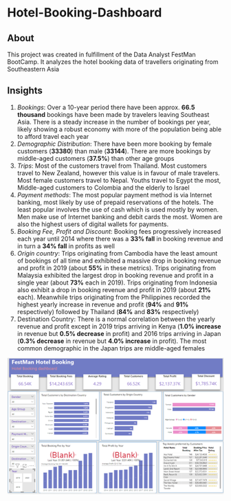 # Hotel-Booking-Dashboard
## About
This project was created in fulfillment of the Data Analyst FestMan BootCamp. It analyzes the hotel booking data of travellers originating from Southeastern Asia

## Insights
1. _Bookings_: Over a 10-year period there have been approx. **66.5 thousand** bookings have been made by travelers leaving Southeast Asia. There is a steady increase in the number of bookings per year, likely showing a robust economy with more of the population being able to afford travel each year
2. _Demographic Distribution_: There have been more booking by female customers (**33380**) than male (**33144**). There are more bookings by middle-aged customers (**37.5%**) than other age groups
3. _Trips_: Most of the customers travel from Thailand. Most customers travel to New Zealand, however this value is in favour of male travelers. Most female customers travel to Nepal. Youths travel to Egypt the most, Middle-aged customers to Colombia and the elderly to Israel 
4. _Payment methods_: The most popular payment method is via Internet banking, most likely by use of prepaid reservations of the hotels. The least popular involves the use of cash which is used mostly by women. Men make use of Internet banking and debit cards the most. Women are also the highest users of digital wallets for payments. 
5. _Booking Fee, Profit and Discount_: Booking fees progressively increased each year until 2014 where there was a **33% fall** in booking revenue and in turn a **34% fall** in profits as well
6. _Origin country_: Trips originating from Cambodia have the least amount of bookings of all time and exhibited a massive drop in booking revenue and profit in 2019 (about **55%** in these metrics). Trips originating from Malaysia exhibited the largest drop in booking revenue and profit in a single year (about **73%** each in 2019). Trips originating from Indonesia also exhibit a drop in booking revenue and profit in 2019 (about **21%** each). Meanwhile trips originating from the Philippines recorded the highest yearly increase in revenue and profit (**94%** and **91%** respectively) followed by Thailand (**84%** and **83%** respectively)
7. Destination Country: There is a normal correlation between the yearly revenue and profit except in 2019 trips arriving in Kenya (**1.0% increase** in revenue but **0.5% decrease** in profit) and 2016 trips arriving in Japan (**0.3% decrease** in revenue but **4.0% increase** in profit). The most common demographic in the Japan trips are middle-aged females

![Dashboard ](<Hotel Booking Analysis.png>)
